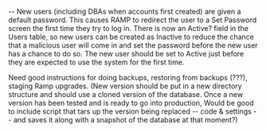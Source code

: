 
  -- New users (including DBAs when accounts first created) are given a
  default password.  This causes RAMP to redirect the user to a Set
  Password screen the first time they try to log in.  There is now an
  Active? field in the Users table, so new users can be created as
  Inactive to reduce the chance that a malicious user will come in and
  set the password before the new user has a chance to do so.  The new
  user should be set to Active just before they are expected to use the
  system for the first time.


Need good instructions for doing backups, restoring from backups (???),
staging Ramp upgrades.  (New version should be put in a new directory
structure and should use a cloned version of the database.  Once a new
version has been tested and is ready
to go into production, Would be good to include script that tars up
the version being replaced -- code & settings -- and saves it along with
a snapshot of the database at that moment?)
